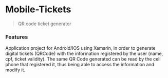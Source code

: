# Mobile-Tickets

> QR code ticket generator

### Features
Application project for Android/IOS using Xamarin, in order to generate digital tickets (QRCode) with the information registered by the user (name, cpf, ticket validity). The same QR Code generated can be read by the cell phone that registered it, thus being able to access the information and modify it.
